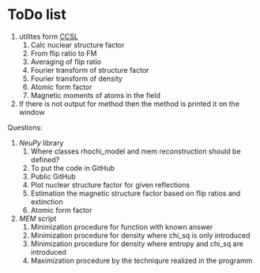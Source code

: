# ToDo list
1. utilites form [CCSL]
    1. Calc nuclear structure factor
    2. From flip ratio to FM
    3. Averaging of flip ratio
    4. Fourier transform of structure factor
    5. Fourier transform of density
    6. Atomic form factor 
    7. Magnetic moments of atoms in the field
2. If there is not output for method then the method is printed it on the window

Questions:
1. *NeuPy* library
    1. Where classes rhochi_model and mem reconstruction should be defined?
    2. To put the code in GitHub
    3. Public GitHub
    4. Plot nuclear structure factor for given reflections
    5. Estimation the magnetic structure factor based on flip ratios and extinction
    6. Atomic form factor
2. *MEM* script
    1. Minimization procedure for function with known answer
    2. Minimization procedure for density where chi_sq is only introduced
    3. Minimization procedure for density where entropy and chi_sq are introduced
    4. Maximization procedure by the techniqure realized in the programm


[CCSL]: https://www.ill.eu/sites/ccsl/html/ccsldoc.html "The Cambridge Crystallographic Subroutine Library"
